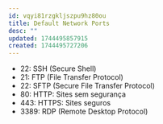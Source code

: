 ```yaml
---
id: vqyi81rzgkljszpu9hz80ou
title: Default Network Ports
desc: ""
updated: 1744495857915
created: 1744495727206
---
```


- 22: SSH (Secure Shell)
- 21: FTP (File Transfer Protocol)
- 22: SFTP (Secure File Transfer Protocol)
- 80: HTTP: Sites sem segurança
- 443: HTTPS: Sites seguros
- 3389: RDP (Remote Desktop Protocol)

